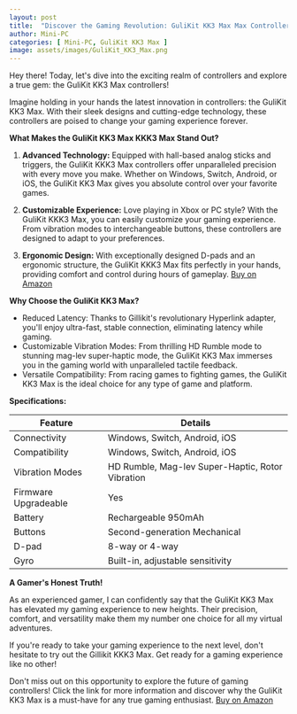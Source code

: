 ```yaml
---
layout: post
title:  "Discover the Gaming Revolution: GuliKit KK3 Max Max Controllers 🎮"
author: Mini-PC
categories: [ Mini-PC, GuliKit KK3 Max ]
image: assets/images/GuliKit_KK3_Max.png
---
```


Hey there! Today, let's dive into the exciting realm of controllers and explore a true gem: the GuliKit KK3 Max controllers!

Imagine holding in your hands the latest innovation in controllers: the GuliKit KK3 Max. With their sleek designs and cutting-edge technology, these controllers are poised to change your gaming experience forever.

**What Makes the GuliKit KK3 Max KKK3 Max Stand Out?**

1. **Advanced Technology:** Equipped with hall-based analog sticks and triggers, the GuliKit KKK3 Max controllers offer unparalleled precision with every move you make. Whether on Windows, Switch, Android, or iOS, the GuliKit KK3 Max gives you absolute control over your favorite games.

2. **Customizable Experience:** Love playing in Xbox or PC style? With the GuliKit KKK3 Max, you can easily customize your gaming experience. From vibration modes to interchangeable buttons, these controllers are designed to adapt to your preferences.

3. **Ergonomic Design:** With exceptionally designed D-pads and an ergonomic structure, the GuliKit KKK3 Max fits perfectly in your hands, providing comfort and control during hours of gameplay. [Buy on Amazon](https://amzn.to/3SEoaR5)

**Why Choose the GuliKit KK3 Max?**

- Reduced Latency: Thanks to Gillikit's revolutionary Hyperlink adapter, you'll enjoy ultra-fast, stable connection, eliminating latency while gaming.
- Customizable Vibration Modes: From thrilling HD Rumble mode to stunning mag-lev super-haptic mode, the GuliKit KK3 Max immerses you in the gaming world with unparalleled tactile feedback.
- Versatile Compatibility: From racing games to fighting games, the GuliKit KK3 Max is the ideal choice for any type of game and platform.

**Specifications:**

| Feature               | Details                                          |
|-----------------------|--------------------------------------------------|
| Connectivity          | Windows, Switch, Android, iOS                   |
| Compatibility         | Windows, Switch, Android, iOS                   |
| Vibration Modes       | HD Rumble, Mag-lev Super-Haptic, Rotor Vibration|
| Firmware Upgradeable  | Yes                                              |
| Battery               | Rechargeable 950mAh                              |
| Buttons               | Second-generation Mechanical                      |
| D-pad                 | 8-way or 4-way                                   |
| Gyro                  | Built-in, adjustable sensitivity                 |

**A Gamer's Honest Truth!**

As an experienced gamer, I can confidently say that the GuliKit KK3 Max has elevated my gaming experience to new heights. Their precision, comfort, and versatility make them my number one choice for all my virtual adventures.

If you're ready to take your gaming experience to the next level, don't hesitate to try out the Gillikit KKK3 Max. Get ready for a gaming experience like no other!

Don't miss out on this opportunity to explore the future of gaming controllers! Click the link for more information and discover why the GuliKit KK3 Max is a must-have for any true gaming enthusiast. [Buy on Amazon](https://amzn.to/3SEoaR5)


